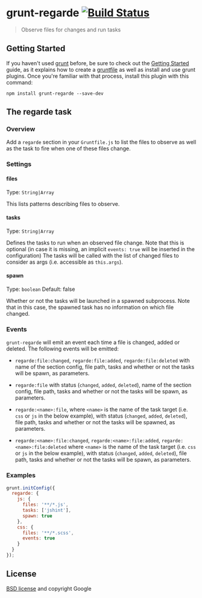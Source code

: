 # grunt-regarde [![Build Status](https://secure.travis-ci.org/yeoman/grunt-regarde.png?branch=master)](http://travis-ci.org/yeoman/grunt-regarde)

> Observe files for changes and run tasks


## Getting Started

If you haven't used [grunt][] before, be sure to check out the [Getting Started][] guide, as it explains how to create a [gruntfile][Getting Started] as well as install and use grunt plugins. Once you're familiar with that process, install this plugin with this command:

```shell
npm install grunt-regarde --save-dev
```

[grunt]: http://gruntjs.com
[Getting Started]: https://github.com/gruntjs/grunt/wiki/Getting-started


## The regarde task

### Overview

Add a `regarde` section in your `Gruntfile.js` to list the files to observe as well as the task to fire when one of these files change.

### Settings

#### files

Type: `String|Array`

This lists patterns describing files to observe.

#### tasks

Type: `String|Array`

Defines the tasks to run when an observed file change. Note that this is optional (in case it is missing, an implicit `events: true` will be inserted in the configuration)
The tasks will be called with the list of changed files to consider as args (i.e. accessible as `this.args`).

#### spawn

Type: `boolean`
Default: false

Whether or not the tasks will be launched in a spawned subprocess. Note that in this case, the spawned task has no information on which file changed.

### Events

`grunt-regarde` will emit an event each time a file is changed, added or deleted.
The following events will be emitted:

- `regarde:file:changed`, `regarde:file:added`, `regarde:file:deleted` with name of the section config, file path, tasks and whether or not the tasks will be spawn, as parameters.

- `regarde:file` with status (`changed`, `added`, `deleted`), name of the section config, file path, tasks and whether or not the tasks will be spawn, as parameters.

- `regarde:<name>:file`, where `<name>` is the name of the task target (i.e. `css` or `js` in the below example), with status (`changed`, `added`, `deleted`), file path, tasks and whether or not the tasks will be spawned, as parameters.

- `regarde:<name>:file:changed`, `regarde:<name>:file:added`, `regarde:<name>:file:deleted` where `<name>` is the name of the task target (i.e. `css` or `js` in the below example), with status (`changed`, `added`, `deleted`), file path, tasks and whether or not the tasks will be spawn, as parameters.


### Examples

```js
grunt.initConfig({
  regarde: {
    js: {
      files: '**/*.js',
      tasks: ['jshint'],
      spawn: true
    },
    css: {
      files: '**/*.scss',
      events: true
    }
  }
});
```

## License

[BSD license](http://opensource.org/licenses/bsd-license.php) and copyright Google

